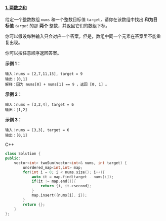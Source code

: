 #### [1. 两数之和](https://leetcode-cn.com/problems/two-sum/)

给定一个整数数组 `nums` 和一个整数目标值 `target`，请你在该数组中找出 **和为目标值** *`target`* 的那 **两个** 整数，并返回它们的数组下标。

你可以假设每种输入只会对应一个答案。但是，数组中同一个元素在答案里不能重复出现。

你可以按任意顺序返回答案。

 

**示例 1：**

```
输入：nums = [2,7,11,15], target = 9
输出：[0,1]
解释：因为 nums[0] + nums[1] == 9 ，返回 [0, 1] 。
```

**示例 2：**

```
输入：nums = [3,2,4], target = 6
输出：[1,2]
```

**示例 3：**

```
输入：nums = [3,3], target = 6
输出：[0,1]
```

 

C++

```c++
class Solution {
public:
    vector<int> twoSum(vector<int>& nums, int target) {
        unordered_map<int,int> map;
        for(int i = 0; i < nums.size(); i++){
            auto it = map.find(target - nums[i]);
            if(it != map.end()){
                return {i, it->second};
            }
            map.insert({nums[i], i});
        }
        return {};
    }
};
```

